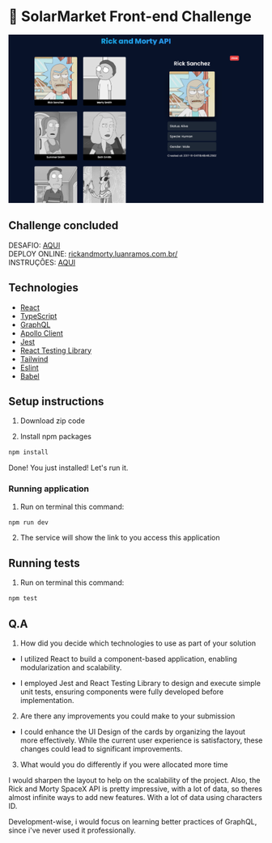 # 🚀 SolarMarket Front-end Challenge

<img src="front-challenge-rickandmortyapi.vercel.app_.png">

## Challenge concluded
DESAFIO: [AQUI](https://github.com/luanrramos/front-challenge-spacex/blob/JR-luanramos/challenge.md)      
DEPLOY ONLINE: [rickandmorty.luanramos.com.br/](https://rickandmorty.luanramos.com.br/)  
INSTRUÇÕES: [AQUI](https://github.com/luanrramos/front-challenge-spacex/blob/JR-luanramos/INSTRUCTIONS.md)      

## Technologies

- [React](https://legacy.reactjs.org/)
- [TypeScript](https://www.typescriptlang.org/)
- [GraphQL](https://graphql.org/)
- [Apollo Client](https://www.apollographql.com/docs/)
- [Jest](https://jestjs.io/)
- [React Testing Library](https://testing-library.com/docs/react-testing-library/intro)
- [Tailwind](https://tailwindcss.com/docs/)
- [Eslint](https://eslint.org/)
- [Babel](https://babeljs.io/)


## Setup instructions

1. Download zip code


2. Install npm packages

```bash
npm install
```

Done! You just installed! Let's run it.

### Running application

1. Run on terminal this command:

```bash
npm run dev 
```

2. The service will show the link to you access this application

## Running tests

1. Run on terminal this command:

```bash
npm test
```

## Q.A

1. How did you decide which technologies to use as part of your solution 

- I utilized React to build a component-based application, enabling modularization and scalability.

- I employed Jest and React Testing Library to design and execute simple unit tests, ensuring components were fully developed before implementation.

2. Are there any improvements you could make to your submission

- I could enhance the UI Design of the cards by organizing the layout more effectively. While the current user experience is satisfactory, these changes could lead to significant improvements.

3. What would you do differently if you were allocated more time

I would sharpen the layout to help on the scalability of the project. Also, the Rick and Morty SpaceX API is pretty impressive, with a lot of data, so theres almost infinite ways to add new features. With a lot of data using characters ID.

Development-wise, i would focus on learning better practices of GraphQL, since i've never used it professionally.
